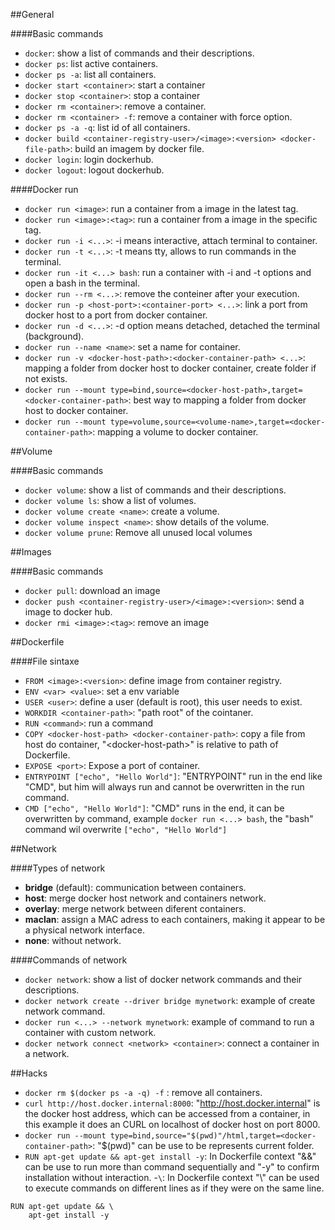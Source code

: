 ##General 

####Basic commands
- `docker`: show a list of commands and their descriptions.
- `docker ps`: list active containers.
- `docker ps -a`: list all containers.
- `docker start <container>`: start a container
- `docker stop <container>`: stop a container
- `docker rm <container>`: remove a container.
- `docker rm <container> -f`: remove a container with force option.
- `docker ps -a -q`: list id of all containers.
- `docker build <container-registry-user>/<image>:<version> <docker-file-path>`: build an imagem by docker file.
- `docker login`: login dockerhub.
- `docker logout`: logout dockerhub.

####Docker run
- `docker run <image>`: run a container from a image in the latest tag.
- `docker run <image>:<tag>`: run a container from a image in the specific tag.
- `docker run -i <...>`: -i means interactive, attach terminal to container.
- `docker run -t <...>`: -t means tty, allows to run commands in the terminal.
- `docker run -it <...> bash`: run a container with -i and -t options and open a bash in the terminal.
- `docker run --rm <...>`: remove the conteiner after your execution.
- `docker run -p <host-port>:<container-port> <...>`: link a port from docker host to a port from docker container.
- `docker run -d <...>`: -d option means detached, detached the terminal (background).
- `docker run --name <name>`: set a name for container.
- `docker run -v <docker-host-path>:<docker-container-path> <...>`: mapping a folder from docker host to docker container, create folder if not exists.
- `docker run --mount type=bind,source=<docker-host-path>,target=<docker-container-path>`: best way to mapping a folder from docker host to docker container.
- `docker run --mount type=volume,source=<volume-name>,target=<docker-container-path>`: mapping a volume to docker container.

##Volume

####Basic commands
- `docker volume`: show a list of commands and their descriptions.
- `docker volume ls`: show a list of volumes.
- `docker volume create <name>`: create a volume.
- `docker volume inspect <name>`: show details of the volume.
- `docker volume prune`: Remove all unused local volumes

##Images

####Basic commands
- `docker pull`: download an image
- `docker push <container-registry-user>/<image>:<version>`: send a image to docker hub.
- `docker rmi <image>:<tag>`: remove an image


##Dockerfile

####File sintaxe
- `FROM <image>:<version>`: define image from container registry.
- `ENV <var> <value>`: set a env variable
- `USER <user>`: define a user (default is root), this user needs to exist.
- `WORKDIR <container-path>`: "path root" of the cointaner.
- `RUN <command>`: run a command
- `COPY <docker-host-path> <docker-container-path>`: copy a file from host do container, "\<docker-host-path\>" is relative to path of Dockerfile.
- `EXPOSE <port>`: Expose a port of container.
- `ENTRYPOINT ["echo", "Hello World"]`: "ENTRYPOINT" run in the end like "CMD", but him will always run and cannot be overwritten in the run command.
- `CMD ["echo", "Hello World"]`: "CMD" runs in the end, it can be overwritten by command, example `docker run <...> bash`, the "bash" command wil overwrite `["echo", "Hello World"]`


##Network 

####Types of network
- **bridge** (default): communication between containers.
- **host**: merge docker host network and containers network.
- **overlay**: merge network between diferent containers.
- **maclan**:  assign a MAC adress to each containers, making it appear to be a physical network interface.
- **none**: without network.

####Commands of network    
- `docker network`: show a list of docker network commands and their descriptions.
- `docker network create --driver bridge mynetwork`: example of create network command.
- `docker run <...> --network mynetwork`: example of command to run a container with custom network.
- `docker network connect <network> <container>`: connect a container in a network.


##Hacks
- `docker rm $(docker ps -a -q) -f` : remove all containers.
- `curl http://host.docker.internal:8000`: 
"http://host.docker.internal" is the docker host address, which can be accessed from a container, in this example it does an CURL on localhost of docker host on port 8000.
- `docker run --mount type=bind,source="$(pwd)"/html,target=<docker-container-path>`: "$(pwd)" can be use to be represents current folder.
- `RUN apt-get update && apt-get install -y`: In Dockerfile context "&&" can be use to run more than command sequentially and "-y" to confirm installation without interaction.
-`\`: In Dockerfile context "\\" can be used to execute commands on different lines as if they were on the same line. 
`````
RUN apt-get update && \ 
    apt-get install -y
`````
